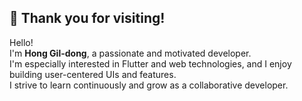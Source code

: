 ## 👋 Thank you for visiting!

Hello!  
I'm **Hong Gil-dong**, a passionate and motivated developer.  
I'm especially interested in Flutter and web technologies, and I enjoy building user-centered UIs and features.  
I strive to learn continuously and grow as a collaborative developer.
